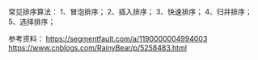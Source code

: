 常见排序算法：
1、冒泡排序；
2、插入排序；
3、快速排序；
4、归并排序；
5、选择排序；







参考资料：
https://segmentfault.com/a/1190000004994003
https://www.cnblogs.com/RainyBear/p/5258483.html
